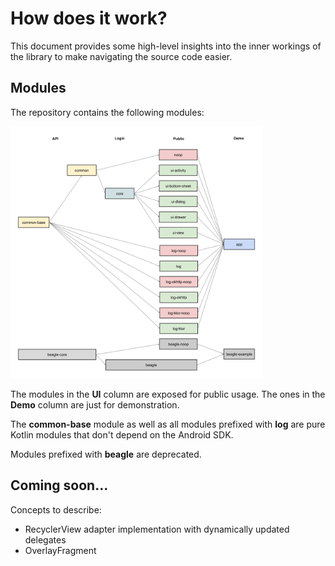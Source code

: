 # How does it work?
This document provides some high-level insights into the inner workings of the library to make navigating the source code easier.

## Modules
The repository contains the following modules:

<img src="modules.png" width="80%" />

The modules in the **UI** column are exposed for public usage. The ones in the **Demo** column are just for demonstration.

The **common-base** module as well as all modules prefixed with **log** are pure Kotlin modules that don't depend on the Android SDK.

Modules prefixed with **beagle** are deprecated.

## Coming soon…
Concepts to describe:
 - RecyclerView adapter implementation with dynamically updated delegates
 - OverlayFragment